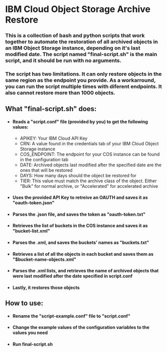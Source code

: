 # IBM Cloud Object Storage Archive Restore

### This is a collection of bash and python scripts that work together to automate the restoration of all archived objects in an IBM Object Storage instance, depending on it\'s last modified date. The script named "final-script.sh" is the main script, and it should be run with no arguments.
### The script has two limitations. It can only restore objects in the same region as the endpoint you provide. As a workarround, you can run the script multiple times with diferent endpoints. It also cannot restore more than 1000 objects.
## What \"final-script.sh\"  does:
- #### Reads a \"script.conf\" file (provided by you) to get the following values:
  - APIKEY: Your IBM Cloud API Key
  - CRN: A value found in the credentials tab of your IBM Cloud Object Storage instance
  - COS_ENDPOINT: The endpoint for your COS instance can be found in the configuration tab
  - DATE: Archived objects last modified after the specified date are the ones that will be restored
  - DAYS: How many days should the object be restored for
  - TIER: This value must match the archive class of the object. Either \"Bulk\" for normal archive, or \"Accelerated\" for accelerated archive
- #### Uses the provided API Key to retreive an OAUTH and saves it as \"oauth-token.json\"
- #### Parses the .json file, and saves the token as \"oauth-token.txt\"
- #### Retrieves the list of buckets in the COS instance and saves it as \"bucket-list.xml\"
- #### Parses the .xml, and saves the buckets\' names as \"buckets.txt\"
- #### Retrieves a list of all the objects in each bucket and saves them as \"$bucket-name-objects.xml\"
- #### Parses the .xml lists, and retrieves the name of archived objects that were last modified after the date specified in script.conf
- #### Lastly, it restores those objects
## How to use:
- #### Rename the \"script-example.conf\" file to \"script.conf\"
- #### Change the example values of the configuration variables to the values you need
- #### Run final-script.sh

